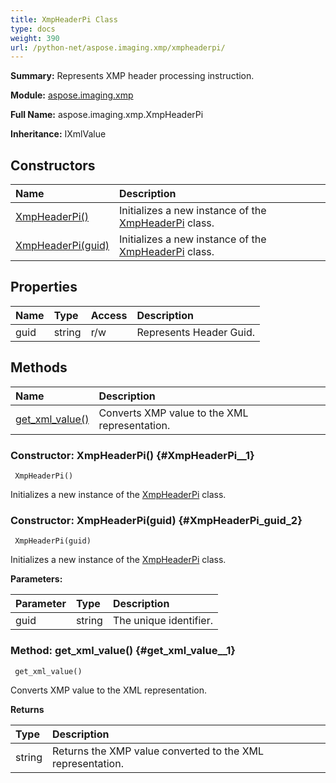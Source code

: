 ```yaml
---
title: XmpHeaderPi Class
type: docs
weight: 390
url: /python-net/aspose.imaging.xmp/xmpheaderpi/
---
```


**Summary:** Represents XMP header processing instruction.

**Module:** [aspose.imaging.xmp](/imaging/python-net/aspose.imaging.xmp/)

**Full Name:** aspose.imaging.xmp.XmpHeaderPi

**Inheritance:** IXmlValue

## **Constructors**
| **Name** | **Description** |
| :- | :- |
| [XmpHeaderPi()](#XmpHeaderPi__1) | Initializes a new instance of the [XmpHeaderPi](/imaging/python-net/aspose.imaging.xmp/xmpheaderpi/) class. |
| [XmpHeaderPi(guid)](#XmpHeaderPi_guid_2) | Initializes a new instance of the [XmpHeaderPi](/imaging/python-net/aspose.imaging.xmp/xmpheaderpi/) class. |
## **Properties**
| **Name** | **Type** | **Access** | **Description** |
| :- | :- | :- | :- |
| guid | string | r/w | Represents Header Guid. |
## **Methods**
| **Name** | **Description** |
| :- | :- |
| [get_xml_value()](#get_xml_value__1) | Converts XMP value to the XML representation. |


### Constructor: XmpHeaderPi() {#XmpHeaderPi__1}


```
 XmpHeaderPi() 
```

Initializes a new instance of the [XmpHeaderPi](/imaging/python-net/aspose.imaging.xmp/xmpheaderpi/) class.

### Constructor: XmpHeaderPi(guid) {#XmpHeaderPi_guid_2}


```
 XmpHeaderPi(guid) 
```

Initializes a new instance of the [XmpHeaderPi](/imaging/python-net/aspose.imaging.xmp/xmpheaderpi/) class.

**Parameters:**

| Parameter | Type | Description |
| :- | :- | :- |
| guid | string | The unique identifier. |

### Method: get_xml_value() {#get_xml_value__1}


```
 get_xml_value() 
```

Converts XMP value to the XML representation.

**Returns**

| Type | Description |
| :- | :- |
| string | Returns the XMP value converted to the XML representation. |


